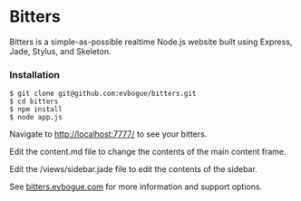 Bitters
=======

Bitters is a simple-as-possible realtime Node.js website built using Express, Jade, Stylus, and Skeleton.

### Installation

	$ git clone git@github.com:evbogue/bitters.git
	$ cd bitters
	$ npm install
	$ node app.js

Navigate to [http://localhost:7777/](http://localhost:7777/) to see your bitters.

Edit the content.md file to change the contents of the main content frame. 

Edit the /views/sidebar.jade file to edit the contents of the sidebar.

See [bitters.evbogue.com](http://bitters.evbogue.com/) for more information and support options.
